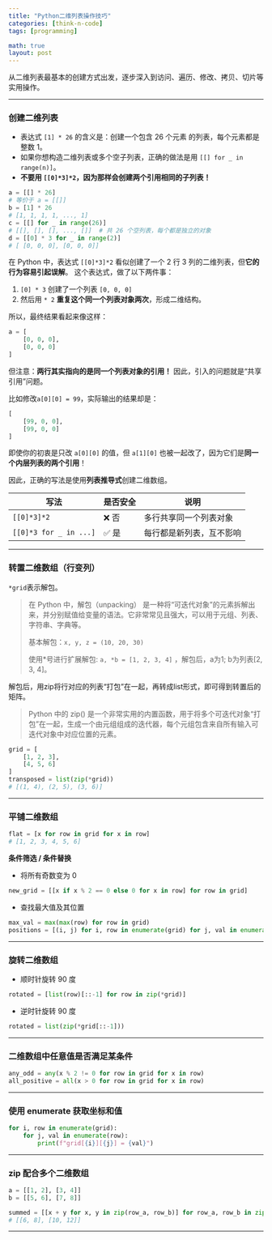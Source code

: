 ```yaml
---
title: "Python二维列表操作技巧"
categories: [think-n-code]
tags: [programming]

math: true
layout: post
---
```


从二维列表最基本的创建方式出发，逐步深入到访问、遍历、修改、拷贝、切片等实用操作。

---

### 创建二维列表

* 表达式 `[1] * 26` 的含义是：创建一个包含 26 个元素 的列表，每个元素都是整数 1。
* 如果你想构造二维列表或多个空子列表，正确的做法是用 `[[] for _ in range(n)]`。
* **不要用 `[[0]*3]*2`，因为那样会创建两个引用相同的子列表！**

```python
a = [[] * 26]
# 等价于 a = [[]]
b = [1] * 26
# [1, 1, 1, 1, ..., 1]
c = [[] for _ in range(26)]
# [[], [], [], ..., []]  # 共 26 个空列表，每个都是独立的对象
d = [[0] * 3 for _ in range(2)]
# [ [0, 0, 0], [0, 0, 0]]
```

在 Python 中，表达式 `[[0]*3]*2` 看似创建了一个 2 行 3 列的二维列表，但**它的行为容易引起误解**。
这个表达式，做了以下两件事：
1. `[0] * 3` 创建了一个列表 `[0, 0, 0]`
2. 然后用 `* 2` **重复这个同一个列表对象两次**，形成二维结构。

所以，最终结果看起来像这样：
```python
a = [
    [0, 0, 0],
    [0, 0, 0]
]
```

但注意：**两行其实指向的是同一个列表对象的引用！**
因此，引入的问题就是“共享引用”问题。

比如修改`a[0][0] = 99`，实际输出的结果却是：
```python
[
    [99, 0, 0],
    [99, 0, 0]
]
```
即使你的初衷是只改 `a[0][0]` 的值，但 `a[1][0]` 也被一起改了，因为它们是**同一个内层列表的两个引用**！

因此，正确的写法是使用**列表推导式**创建二维数组。

| 写法                     | 是否安全 | 说明           |
| ---------------------- | ---- | ------------ |
| `[[0]*3]*2`            | ❌ 否  | 多行共享同一个列表对象  |
| `[[0]*3 for _ in ...]` | ✅ 是  | 每行都是新列表，互不影响 |

---

### 转置二维数组（行变列）

`*grid`表示解包。 

>在 Python 中，解包（unpacking） 是一种将“可迭代对象”的元素拆解出来，并分别赋值给变量的语法。它非常常见且强大，可以用于元组、列表、字符串、字典等。
> 
> 基本解包：`x, y, z = (10, 20, 30)`
> 
> 使用*号进行扩展解包: `a, *b = [1, 2, 3, 4]` ，解包后，a为1; b为列表[2, 3, 4]。

解包后，用zip将行对应的列表“打包”在一起，再转成list形式，即可得到转置后的矩阵。
> Python 中的 zip() 是一个非常实用的内置函数，用于将多个可迭代对象“打包”在一起，生成一个由元组组成的迭代器，每个元组包含来自所有输入可迭代对象中对应位置的元素。

```python
grid = [
    [1, 2, 3],
    [4, 5, 6]
]
transposed = list(zip(*grid))
# [(1, 4), (2, 5), (3, 6)]
```

---

### 平铺二维数组

```python
flat = [x for row in grid for x in row]
# [1, 2, 3, 4, 5, 6]
```

**条件筛选 / 条件替换**
- 将所有奇数变为 0
```python
new_grid = [[x if x % 2 == 0 else 0 for x in row] for row in grid]
```

- 查找最大值及其位置
```python
max_val = max(max(row) for row in grid)
positions = [(i, j) for i, row in enumerate(grid) for j, val in enumerate(row) if val == max_val]
```

---

### 旋转二维数组

- 顺时针旋转 90 度
```python
rotated = [list(row)[::-1] for row in zip(*grid)]
```

- 逆时针旋转 90 度
```python
rotated = list(zip(*grid[::-1]))
```

---

### 二维数组中任意值是否满足某条件
```python
any_odd = any(x % 2 != 0 for row in grid for x in row)
all_positive = all(x > 0 for row in grid for x in row)
```

---

### 使用 enumerate 获取坐标和值
```python
for i, row in enumerate(grid):
    for j, val in enumerate(row):
        print(f"grid[{i}][{j}] = {val}")
```

---

### zip 配合多个二维数组
```python
a = [[1, 2], [3, 4]]
b = [[5, 6], [7, 8]]

summed = [[x + y for x, y in zip(row_a, row_b)] for row_a, row_b in zip(a, b)]
# [[6, 8], [10, 12]]
```

---
